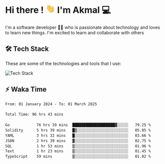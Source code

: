# Hi there ! <img src="https://github.com/ABSphreak/ABSphreak/blob/master/gifs/Hi.gif" width="30"> I'm Akmal  💻

I'm a software developer 👨‍💻 who is passionate about technology and loves to learn new things. I'm excited to learn and collaborate with others

## 🛠️ Tech Stack

These are some of the technologies and tools that I use:

![Tech Stack](https://skillicons.dev/icons?i=typescript,nodejs,javascript,express,nest,sequelize,go,rabbitmq,python,solidity,react,vue,next,nuxtjs,webpack,vite,tailwindcss,bootstrap,css,scss,html,vercel,firebase,heroku,netlify,docker,postgresql,mongodb,redis,mysql,graphql,git,github,gitlab,vscode,figma,postman,pytorch,tensorflow,bash)

## ⚡ Waka Time
<!--START_SECTION:waka-->

```txt
From: 01 January 2024 - To: 01 March 2025

Total Time: 96 hrs 43 mins

Go            76 hrs 39 mins  ███████████████████▓░░░░░   79.25 %
Solidity      5 hrs 39 mins   █▒░░░░░░░░░░░░░░░░░░░░░░░   05.85 %
YAML          3 hrs 32 mins   █░░░░░░░░░░░░░░░░░░░░░░░░   03.66 %
JSON          2 hrs 39 mins   ▓░░░░░░░░░░░░░░░░░░░░░░░░   02.75 %
SQL           1 hr 53 mins    ▒░░░░░░░░░░░░░░░░░░░░░░░░   01.96 %
Text          1 hr 23 mins    ▒░░░░░░░░░░░░░░░░░░░░░░░░   01.45 %
TypeScript    59 mins         ▒░░░░░░░░░░░░░░░░░░░░░░░░   01.02 %
```

<!--END_SECTION:waka-->


